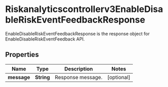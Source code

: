 

# Riskanalyticscontrollerv3EnableDisableRiskEventFeedbackResponse

EnableDisableRiskEventFeedbackResponse is the response object for EnableDisableRiskEventFeedback API.

## Properties

| Name | Type | Description | Notes |
|------------ | ------------- | ------------- | -------------|
|**message** | **String** | Response message. |  [optional] |




